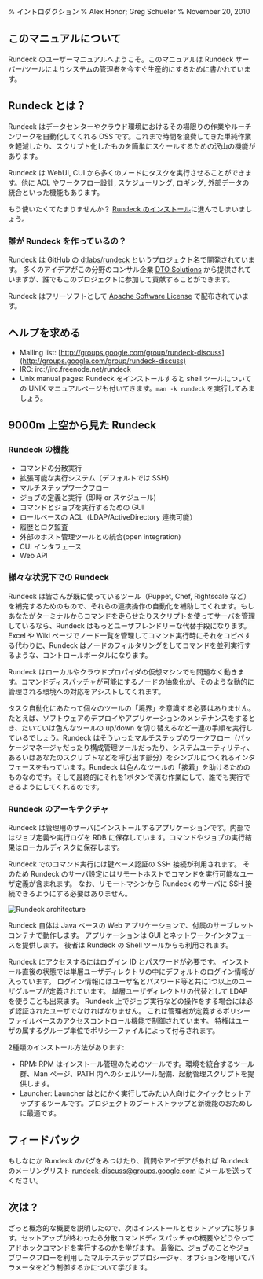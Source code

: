 % イントロダクション
% Alex Honor; Greg Schueler
% November 20, 2010

## このマニュアルについて

Rundeck のユーザーマニュアルへようこそ。このマニュアルは Rundeck サーバー/ツールによりシステムの管理者を今すぐ生産的にするために書かれています。

## Rundeck とは？

Rundeck はデータセンターやクラウド環境におけるその場限りの作業やルーチンワークを自動化してくれる OSS です。これまで時間を浪費してきた単純作業を軽減したり、スクリプト化したものを簡単にスケールするための沢山の機能があります。

Rundeck は WebUI, CUI から多くのノードにタスクを実行させることができます。他に ACL やワークフロー設計, スケジューリング, ロギング, 外部データの統合といった機能もあります。

もう使いたくてたまりませんか？ [Rundeck のインストール](getting-started.html#installing-rundeck)に進んでしまいましょう。

### 誰が Rundeck を作っているの？
Rundeck は GitHub の [dtlabs/rundeck](https://github.com/dtolabs/rundeck) というプロジェクト名で開発されています。
多くのアイデアがこの分野のコンサル企業 [DTO Solutions](http://dtosolutions.com/) から提供されていますが、誰でもこのプロジェクトに参加して貢献することができます。

Rundeck はフリーソフトとして [Apache Software License] で配布されています。

[Apache Software License]: http://www.apache.org/licenses/LICENSE-2.0.html

## ヘルプを求める

*   Mailing list: [http://groups.google.com/group/rundeck-discuss](http://groups.google.com/group/rundeck-discuss)
*   IRC: irc://irc.freenode.net/rundeck
*   Unix manual pages: Rundeck をインストールすると shell ツールについての UNIX マニュアルページも付いてきます。`man -k rundeck` を実行してみましょう。  

## 9000m 上空から見た Rundeck

### Rundeck の機能

*   コマンドの分散実行
*   拡張可能な実行システム（デフォルトでは SSH）
*   マルチステップワークフロー
*   ジョブの定義と実行（即時 or スケジュール)
*   コマンドとジョブを実行するための GUI
*   ロールベースの ACL（LDAP/ActiveDirectory 連携可能）
*   履歴とログ監査
*   外部のホスト管理ツールとの統合(open integration)
*   CUI インタフェース
*   Web API

### 様々な状況下での Rundeck 

Rundeck は皆さんが既に使っているツール（Puppet, Chef, Rightscale など）を補完するためのもので、それらの連携操作の自動化を補助してくれます。もしあなたがターミナルからコマンドを走らせたりスクリプトを使ってサーバを管理しているなら、Rundeck はもっとユーザフレンドリーな代替手段になります。Excel や Wiki ページでノード一覧を管理してコマンド実行時にそれをコピペする代わりに、Rundeck はノードのフィルタリングをしてコマンドを並列実行するような、コントロールポータルになります。

Rundeck はローカルやクラウドプロパイダの仮想マシンでも問題なく動きます。コマンドディスパッチャが可能にするノードの抽象化が、そのような動的に管理される環境への対応をアシストしてくれます。

タスク自動化にあたって個々のツールの「境界」を意識する必要はありません。たとえば、ソフトウェアのデプロイやアプリケーションのメンテナンスをするとき、たいていは色んなツールの up/down を切り替えるなど一連の手順を実行しているでしょう。Rundeck はそういったマルチステップのワークフロー（パッケージマネージャだったり構成管理ツールだったり、システムユーティリティ、あるいはあなたのスクリプトなどを呼び出す部分）をシンプルにつくれるインタフェースをもっています。Rundeck は色んなツールの「接着」を助けるためのものなのです。そして最終的にそれを1ボタンで済む作業にして、誰でも実行できるようにしてくれるのです。

### Rundeck のアーキテクチャ

Rundeck は管理用のサーバにインストールするアプリケーションです。内部ではジョブ定義や実行ログを RDB に保存しています。コマンドやジョブの実行結果はローカルディスクに保存します。

Rundeck でのコマンド実行には鍵ベース認証の SSH 接続が利用されます。
そのため Rundeck のサーバ設定にはリモートホストでコマンドを実行可能なユーザ定義が含まれます。
なお、リモートマシンから Rundeck のサーバに SSH 接続できるようにする必要はありません。

![Rundeck architecture](../figures/fig0001.png)

Rundeck 自体は Java ベースの Web アプリケーションで、付属のサーブレットコンテナで動作します。
アプリケーションは GUI とネットワークインタフェースを提供します。
後者は Rundeck の Shell ツールからも利用されます。

Rundeck にアクセスするにはログイン ID とパスワードが必要です。
インストール直後の状態では単層ユーザディレクトリの中にデフォルトのログイン情報が入っています。
ログイン情報にはユーザ名とパスワード等と共に1つ以上のユーザグループが定義されています。
単層ユーザディレクトリの代替として LDAP を使うことも出来ます。
Rundeck 上でジョブ実行などの操作をする場合には必ず認証されたユーザでなければなりません。
これは管理者が定義するポリシーファイルベースのアクセスコントロール機能で制御されています。
特権はユーザの属するグループ単位でポリシーファイルによって付与されます。

2種類のインストール方法があります:

*   RPM: RPM はインストール管理のためのツールです。環境を統合するツール群、Man ページ、PATH 内へのシェルツール配備、起動管理スクリプトを提供します。
*   Launcher: Launcher はとにかく実行してみたい人向けにクイックセットアップするツールです。プロジェクトのブートストラップと新機能のおためしに最適です。

## フィードバック

もしなにか Rundeck のバグをみつけたり、質問やアイデアがあれば Rundeck のメーリングリスト [rundeck-discuss@groups.google.com](mailto:rundeck-discuss@groups.google.com) にメールを送ってください。

## 次は ?

ざっと概念的な概要を説明したので、次はインストールとセットアップに移ります。セットアップが終わったら分散コマンドディスパッチャの概要やどうやってアドホックコマンドを実行するのかを学びます。
最後に、ジョブのことやジョブワークフローを利用したマルチステッププロシージャ、オプションを用いてパラメータをどう制御するかについて学びます。

